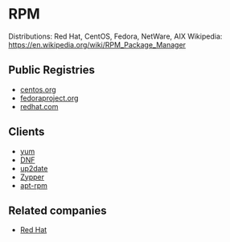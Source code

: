 # RPM

Distributions: Red Hat, CentOS, Fedora, NetWare, AIX
Wikipedia: https://en.wikipedia.org/wiki/RPM_Package_Manager

## Public Registries

- [centos.org](https://www.centos.org/)
- [fedoraproject.org](https://getfedora.org/)
- [redhat.com](https://www.redhat.com/)

## Clients

- [yum](https://en.wikipedia.org/wiki/Yum_(software))
- [DNF](https://en.wikipedia.org/wiki/DNF_(software))
- [up2date](https://en.wikipedia.org/wiki/Up2date)
- [Zypper](https://en.wikipedia.org/wiki/ZYpp)
- [apt-rpm](https://en.wikipedia.org/wiki/APT-RPM)

## Related companies

- [Red Hat](https://redhat.com)
